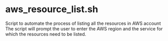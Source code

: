 # aws_resource_list.sh
Script to automate the process of listing all the resources in AWS account
The script will prompt the user to enter the AWS region and the service for which the resources need to be listed.
